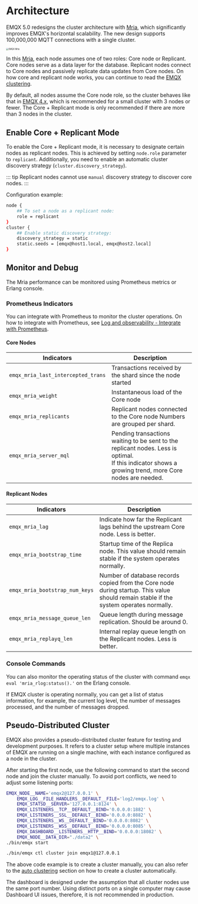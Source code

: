 # Architecture

<!--need to add a section about how users can work with a cluster with all nodes as core nodes-->

EMQX 5.0 redesigns the cluster architecture with [Mria](https://github.com/emqx/mria), which significantly improves EMQX's horizontal scalability. The new design supports 100,000,000 MQTT connections with a single cluster.

<img src="./assets/EMQX_Mria_architecture.png" alt="EMQX Mria" style="zoom: 40%;" />

In this [Mria](https://github.com/emqx/mria), each node assumes one of two roles: Core node or Replicant.
Core nodes serve as a data layer for the database.
Replicant nodes connect to Core nodes and passively replicate data updates from Core nodes. On how core and replicant node works, you can continue to read the [EMQX clustering](../../design/clustering.md).

By default, all nodes assume the Core node role, so the cluster behaves like that in [EMQX 4.x](https://docs.emqx.com/en/enterprise/v4.4/getting-started/cluster.html#node-discovery-and-autocluster), which is recommended for a small cluster with 3 nodes or fewer. The Core + Replicant mode is only recommended if there are more than 3 nodes in the cluster.

## Enable Core + Replicant Mode

To enable the Core + Replicant mode, it is necessary to designate certain nodes as replicant nodes. This is achieved by setting `node.role` parameter to `replicant`. Additionally, you need to enable an automatic cluster discovery strategy (`cluster.discovery_strategy`). 

::: tip
Replicant nodes cannot use `manual` discovery strategy to discover core nodes. 
:::

Configuration example:

```bash
node {
    ## To set a node as a replicant node:
    role = replicant
}
cluster {
    ## Enable static discovery strategy:
    discovery_strategy = static
    static.seeds = [emqx@host1.local, emqx@host2.local]
}
```

## Monitor and Debug

<!-- TODO 后续补充数值类型 Gauge or Counter -->

The Mria performance can be monitored using Prometheus metrics or Erlang console.

### Prometheus Indicators

You can integrate with Prometheus to monitor the cluster operations. On how to integrate with Prometheus, see [Log and observability - Integrate with Prometheus](../../observability/prometheus.md).

#### Core Nodes

| Indicators                         | Description                                                  |
| ---------------------------------- | ------------------------------------------------------------ |
| `emqx_mria_last_intercepted_trans` | Transactions received by the shard since the node started    |
| `emqx_mria_weight`                 | Instantaneous load of the Core node                          |
| `emqx_mria_replicants`             | Replicant nodes connected to the Core node Numbers are grouped per shard. |
| `emqx_mria_server_mql`             | Pending transactions waiting to be sent to the replicant nodes. Less is optimal. <br />If this indicator shows a growing trend, more Core nodes are needed. |

#### Replicant Nodes

| Indicators                     | Description                                                  |
| ------------------------------ | ------------------------------------------------------------ |
| `emqx_mria_lag`                | Indicate how far the Replicant lags behind the upstream Core node. Less is better. |
| `emqx_mria_bootstrap_time`     | Startup time of the Replica node. This value should remain stable if the system operates normally. |
| `emqx_mria_bootstrap_num_keys` | Number of database records copied from the Core node during startup. This value should remain stable if the system operates normally. |
| `emqx_mria_message_queue_len`  | Queue length during message replication. Should be around 0. |
| `emqx_mria_replayq_len`        | Internal replay queue length on the Replicant nodes. Less is better. |

### Console Commands

You can also monitor the operating status of the cluster with command `emqx eval 'mria_rlog:status().'`  on the Erlang console.

If EMQX cluster is operating normally, you can get a list of status information, for example, the current log level, the number of messages processed, and the number of messages dropped.

<!--Here we need a query statement and the returned message, and can we link this Erlang console to https://www.erlang.org/doc/man/shell.html -->

## Pseudo-Distributed Cluster

EMQX also provides a pseudo-distributed cluster feature for testing and development purposes. It refers to a cluster setup where multiple instances of EMQX are running on a single machine, with each instance configured as a node in the cluster.

After starting the first node, use the following command to start the second node and join the cluster manually. To avoid port conflicts, we need to adjust some listening ports:

```bash
EMQX_NODE__NAME='emqx2@127.0.0.1' \
    EMQX_LOG__FILE_HANDLERS__DEFAULT__FILE='log2/emqx.log' \
    EMQX_STATSD__SERVER='127.0.0.1:8124' \
    EMQX_LISTENERS__TCP__DEFAULT__BIND='0.0.0.0:1882' \
    EMQX_LISTENERS__SSL__DEFAULT__BIND='0.0.0.0:8882' \
    EMQX_LISTENERS__WS__DEFAULT__BIND='0.0.0.0:8082' \
    EMQX_LISTENERS__WSS__DEFAULT__BIND='0.0.0.0:8085' \
    EMQX_DASHBOARD__LISTENERS__HTTP__BIND='0.0.0.0:18082' \
    EMQX_NODE__DATA_DIR="./data2" \
./bin/emqx start

./bin/emqx ctl cluster join emqx1@127.0.0.1
```

The above code example is to create a cluster manually, you can also refer to the [auto clustering](./create-cluster.md#auto-clustering) section on how to create a cluster automatically.

The dashboard is designed under the assumption that all cluster nodes use the same port number. Using distinct ports on a single computer may cause Dashboard UI issues, therefore, it is not recommended in production.

<!--to add a quickstart with the pseudo-distributed cluster @WIVWIV -->
